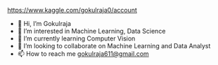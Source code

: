 https://www.kaggle.com/gokulraja0/account
- 👋 Hi, I’m Gokulraja
- 👀 I’m interested in Machine Learning, Data Science
- 🌱 I’m currently learning Computer Vision
- 💞️ I’m looking to collaborate on Machine Learning and Data Analyst
- 📫 How to reach me gokulraja611@gmail.com

<!---
gokulraja0611/gokulraja0611 is a ✨ special ✨ repository because its `README.md` (this file) appears on your GitHub profile.
You can click the Preview link to take a look at your changes.
--->
